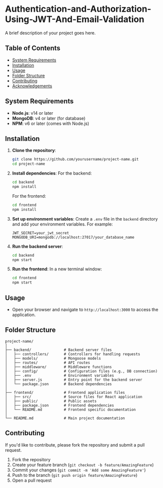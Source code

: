 

# Authentication-and-Authorization-Using-JWT-And-Email-Validation

A brief description of your project goes here.

## Table of Contents

- [System Requirements](#system-requirements)
- [Installation](#installation)
- [Usage](#usage)
- [Folder Structure](#folder-structure)
- [Contributing](#contributing)
- [Acknowledgements](#acknowledgements)

## System Requirements

- **Node.js**: v14 or later
- **MongoDB**: v4 or later (for database)
- **NPM**: v6 or later (comes with Node.js)

## Installation

1. **Clone the repository**:
   ```bash
   git clone https://github.com/yourusername/project-name.git
   cd project-name
   ```

2. **Install dependencies**:
   For the backend:
   ```bash
   cd backend
   npm install
   ```

   For the frontend:
   ```bash
   cd frontend
   npm install
   ```

3. **Set up environment variables**:
   Create a `.env` file in the `backend` directory and add your environment variables. For example:
   ```plaintext
   JWT_SECRET=your_jwt_secret
   MONGODB_URI=mongodb://localhost:27017/your_database_name
   ```

4. **Run the backend server**:
   ```bash
   cd backend
   npm start
   ```

5. **Run the frontend**:
   In a new terminal window:
   ```bash
   cd frontend
   npm start
   ```

## Usage

- Open your browser and navigate to `http://localhost:3000` to access the application.

## Folder Structure

```plaintext
project-name/
│
├── backend/               # Backend server files
│   ├── controllers/       # Controllers for handling requests
│   ├── models/            # Mongoose models
│   ├── routes/            # API routes
│   ├── middleware/        # Middleware functions
│   ├── config/            # Configuration files (e.g., DB connection)
│   ├── .env               # Environment variables
│   ├── server.js          # Entry point for the backend server
│   └── package.json       # Backend dependencies
│
├── frontend/              # Frontend application files
│   ├── src/               # Source files for React application
│   ├── public/            # Public assets
│   ├── package.json       # Frontend dependencies
│   └── README.md          # Frontend specific documentation
│
└── README.md              # Main project documentation
```

## Contributing

If you'd like to contribute, please fork the repository and submit a pull request. 

1. Fork the repository
2. Create your feature branch (`git checkout -b feature/AmazingFeature`)
3. Commit your changes (`git commit -m 'Add some AmazingFeature'`)
4. Push to the branch (`git push origin feature/AmazingFeature`)
5. Open a pull request

